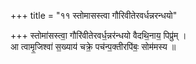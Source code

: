 +++
title = "११ स्तोमासस्त्वा गौरिवीतेरवर्धन्नरन्धयो"

+++
स्तोमा॑सस्त्वा॒ गौरि॑वीतेरवर्ध॒न्नर॑न्धयो वैदथि॒नाय॒ पिप्रु॑म् ।  
आ त्वामृ॒जिश्वा॑ स॒ख्याय॑ चक्रे॒ पच॑न्प॒क्तीरपि॑बः॒ सोम॑मस्य ॥